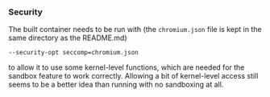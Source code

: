 ### Security
The built container needs to be run with (the `chromium.json` file is kept in the same directory as the README.md)
```
--security-opt seccomp=chromium.json
```
to allow it to use some kernel-level functions, which are needed for the sandbox feature to work correctly.
Allowing a bit of kernel-level access still seems to be a better idea than running with no sandboxing at all.
